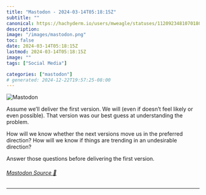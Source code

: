 ```yaml
---
title: "Mastodon - 2024-03-14T05:18:15Z"
subtitle: ""
canonical: https://hachyderm.io/users/mweagle/statuses/112092348107018021
description:
image: "/images/mastodon.png"
toc: false
date: 2024-03-14T05:18:15Z
lastmod: 2024-03-14T05:18:15Z
image: ""
tags: ["Social Media"]

categories: ["mastodon"]
# generated: 2024-12-22T19:57:25-08:00
---
```

![Mastodon](/images/mastodon.png)

<p>Assume we’ll deliver the first version. We will (even if doesn’t feel likely or even possible). That version was our best guess at understanding the problem.</p><p>How will we know whether the next versions move us in the preferred direction?  How will we know if things are trending in an undesirable direction? </p><p>Answer those questions before delivering the first version.</p>


###### [Mastodon Source 🐘](https://hachyderm.io/@mweagle/112092348107018021)

___
